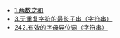 - [1.两数之和](https://github.com/B1D1ng/MyJava/blob/master/docs/leetcode/%E4%B8%A4%E6%95%B0%E4%B9%8B%E5%92%8C.md#%E9%A2%98%E7%9B%AE)
- [3.无重复字符的最长子串（字符串）](https://github.com/B1D1ng/MyJava/blob/master/docs/leetcode/3.%E6%97%A0%E9%87%8D%E5%A4%8D%E5%AD%97%E7%AC%A6%E7%9A%84%E6%9C%80%E9%95%BF%E5%AD%90%E4%B8%B2.md#%E9%A2%98%E7%9B%AE)
- [242.有效的字母异位词（字符串）](https://github.com/B1D1ng/MyJava/blob/master/docs/leetcode/242.%E6%9C%89%E6%95%88%E7%9A%84%E5%AD%97%E6%AF%8D%E5%BC%82%E4%BD%8D%E8%AF%8D.md#%E9%A2%98%E7%9B%AE)
